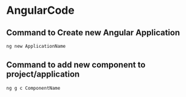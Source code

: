 # AngularCode

## Command to Create new Angular Application
```bash
ng new ApplicationName
```

## Command to add new component to project/application
```bash
ng g c ComponentName
```